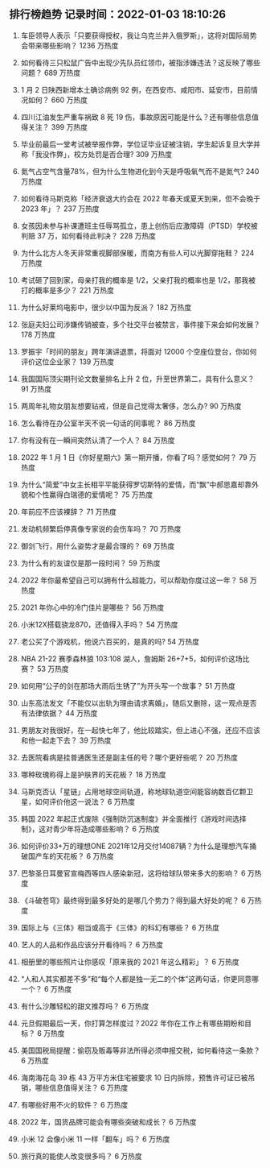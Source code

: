 
## 排行榜趋势 记录时间：2022-01-03 18:10:26
  
  1. 车臣领导人表示「只要获得授权，我让乌克兰并入俄罗斯」，这将对国际局势会带来哪些影响？ 1236 万热度
    
  2. 如何看待三只松鼠广告中出现少先队员红领巾，被指涉嫌违法？这反映了哪些问题？ 689 万热度
    
  3. 1 月 2 日陕西新增本土确诊病例 92 例，在西安市、咸阳市、延安市，目前情况如何？ 660 万热度
    
  4. 四川江油发生严重车祸致 8 死 19 伤，事故原因可能是什么？还有哪些信息值得关注？ 399 万热度
    
  5. 毕业前最后一堂考试被举报作弊，学位证毕业证被注销，学生起诉复旦大学并称「我没作弊」，校方处罚是否合理? 309 万热度
    
  6. 氮气占空气含量78%，但为什么生物进化到今天是呼吸氧气而不是氮气? 240 万热度
    
  7. 如何看待马斯克称「经济衰退大约会在 2022 年春天或夏天到来，但不会晚于 2023 年」？ 237 万热度
    
  8. 女孩因未参与补课遭班主任辱骂孤立，患上创伤后应激障碍（PTSD）学校被判赔 37 万，如何看待此判决？ 228 万热度
    
  9. 为什么北方人冬天非常重视脚部保暖，而南方有些人可以光脚穿拖鞋？ 224 万热度
    
  10. 考试砸了回到家，母亲打我的概率是 1/2，父亲打我的概率也是 1/2，那我被打的概率是多少？ 221 万热度
    
  11. 为什么好莱坞电影中，很少以中国为反派？ 182 万热度
    
  12. 张庭夫妇公司涉嫌传销被查，多个社交平台被禁言，事件接下来会如何发展？ 178 万热度
    
  13. 罗振宇「时间的朋友」跨年演讲退票，将面对 12000 个空座位登台，你如何评价这位企业家？ 139 万热度
    
  14. 我国国际顶尖期刊论文数量排名上升 2 位，升至世界第二，具有什么意义？ 91 万热度
    
  15. 两周年礼物女朋友想要钻戒，但是自己觉得太奢侈，怎么办? 90 万热度
    
  16. 怎么看待在办公室半天不说一句话的同事呢？ 86 万热度
    
  17. 你有没有在一瞬间突然认清了一个人？ 84 万热度
    
  18. 2022 年 1 月 1 日《你好星期六》第一期开播，你看了吗？感觉如何？ 79 万热度
    
  19. 为什么“简爱”中女主长相平平能获得罗切斯特的爱情，而“飘”中郝思嘉却靠外貌和个性赢得白瑞德的爱情呢？ 75 万热度
    
  20. 年前应不应该裸辞？ 71 万热度
    
  21. 发动机频繁启停真像专家说的会伤车吗？ 70 万热度
    
  22. 御剑飞行，用什么姿势才是最合理的？ 69 万热度
    
  23. 为什么有的友谊仅是那一段时间？ 59 万热度
    
  24. 2022 年你最希望自己可以拥有什么超能力，可以帮助你度过这一年？ 58 万热度
    
  25. 2021 年你心中的冷门佳片是哪些？ 56 万热度
    
  26. 小米12X搭载骁龙870，还值得入手吗？ 54 万热度
    
  27. 老公买了个游戏机，他说六百买的，是真的吗? 54 万热度
    
  28. NBA 21-22 赛季森林狼 103:108 湖人，詹姆斯 26+7+5，如何评价这场比赛？ 53 万热度
    
  29. 如何用“公子的剑在那场大雨后生锈了”为开头写一个故事？ 51 万热度
    
  30. 山东高法发文「不能仅以出轨为理由请求离婚」，随后又删除，这一观点是否有法律依据？ 44 万热度
    
  31. 男朋友对我很好，在一起快七年了，他比较踏实，但上进心不强，还应不应该和他一起走下去？ 39 万热度
    
  32. 去医院看病是挂普通医生还是副主任的号？哪个更好些呢？ 20 万热度
    
  33. 哪种玫瑰称得上是护肤界的天花板？ 18 万热度
    
  34. 马斯克否认「星链」占用地球空间轨道，称地球轨道空间能容纳数百亿颗卫星，如何评价他这一说法？ 6 万热度
    
  35. 韩国 2022 年起正式废除《强制防沉迷制度》并全面推行《游戏时间选择制》，这对青少年将造成哪些影响？ 6 万热度
    
  36. 如何评价33+万的理想ONE 2021年12月交付14087辆？为什么是理想汽车捅破国产车的天花板？ 6 万热度
    
  37. 巴黎圣日耳曼官宣梅西等四人感染新冠，这将给球队带来多大的影响？ 6 万热度
    
  38. 《斗破苍穹》最终得到最多好处的是哪几个势力？得到最大好处的呢？ 6 万热度
    
  39. 国际上与《三体》相当或高于《三体》的科幻有哪些？ 6 万热度
    
  40. 艺人的人品和作品应该分开看待吗？ 6 万热度
    
  41. 相册里的哪些照片让你感叹「原来我的 2021 年这么精彩」？ 6 万热度
    
  42. “人和人其实都差不多”和“每个人都是独一无二的个体”这两句话，你更同意哪一个？ 6 万热度
    
  43. 有什么沙雕轻松的甜文推荐吗？ 6 万热度
    
  44. 元旦假期最后一天，你打算怎样度过？2022 年你在工作上有哪些期盼和目标？ 6 万热度
    
  45. 美国国税局提醒：偷窃及贩毒等非法所得必须申报交税，如何看待这一条款？ 6 万热度
    
  46. 海南海花岛 39 栋 43 万平方米住宅被要求 10 日内拆除，预售许可证已被吊销，哪些信息值得关注？ 6 万热度
    
  47. 有哪些好用不火的软件？ 6 万热度
    
  48. 2022 年，国货品牌可能会有哪些突破和成长？ 6 万热度
    
  49. 小米 12 会像小米 11 一样「翻车」吗？ 6 万热度
    
  50. 旅行真的能使人改变很多吗？ 6 万热度
    